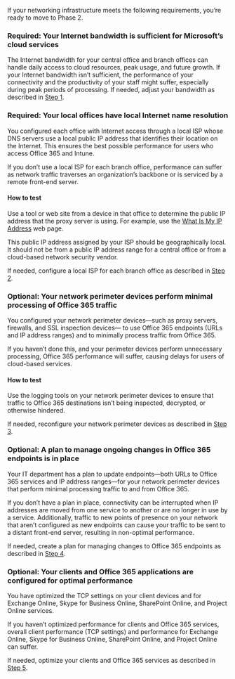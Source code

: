 If your networking infrastructure meets the following requirements, you’re ready to move to Phase 2.

<a name="crit-networking-step1"></a>
### Required: Your Internet bandwidth is sufficient for Microsoft’s cloud services

The Internet bandwidth for your central office and branch offices can handle daily access to cloud resources, peak usage, and future growth. If your Internet bandwidth isn’t sufficient, the performance of your connectivity and the productivity of your staff might suffer, especially during peak periods of processing. If needed, adjust your bandwidth as described in [Step 1](../networking-provide-bandwidth-cloud-services.md).

<a name="crit-networking-step2"></a>
### Required: Your local offices have local Internet name resolution

You configured each office with Internet access through a local ISP whose DNS servers use a local public IP address that identifies their location on the Internet. This ensures the best possible performance for users who access Office 365 and Intune.

If you don’t use a local ISP for each branch office, performance can suffer as network traffic traverses an organization’s backbone or is serviced by a remote front-end server.

#### How to test
Use a tool or web site from a device in that office to determine the public IP address that the proxy server is using. For example, use the [What Is My IP Address](https://www.whatismypublicip.com/) web page.

This public IP address assigned by your ISP should be geographically local. It should not be from a public IP address range for a central office or from a cloud-based network security vendor.

If needed, configure a local ISP for each branch office as described in [Step 2](../networking-dns-resolution-same-location.md).

<a name="crit-networking-step3"></a>
### Optional: Your network perimeter devices perform minimal processing of Office 365 traffic

You configured your network perimeter devices—such as proxy servers, firewalls, and SSL inspection devices— to use Office 365 endpoints (URLs and IP address ranges) and to minimally process traffic from Office 365.

If you haven’t done this, and your perimeter devices perform unnecessary processing, Office 365 performance will suffer, causing delays for users of cloud-based services.

#### How to test

Use the logging tools on your network perimeter devices to ensure that traffic to Office 365 destinations isn’t being inspected, decrypted, or otherwise hindered.

If needed, reconfigure your network perimeter devices as described in [Step 3](../networking-configure-proxies-firewalls.md).

<a name="crit-networking-step4"></a>
### Optional: A plan to manage ongoing changes in Office 365 endpoints is in place

Your IT department has a plan to update endpoints—both URLs to Office 365 services and IP address ranges—for your network perimeter devices that perform minimal processing traffic to and from Office 365.

If you don’t have a plan in place, connectivity can be interrupted when IP addresses are moved from one service to another or are no longer in use by a service. Additionally, traffic to new points of presence on your network that aren’t configured as new endpoints can cause your traffic to be sent to a distant front-end server, resulting in non-optimal performance.

If needed, create a plan for managing changes to Office 365 endpoints as described in [Step 4](../networking-implement-endpoint-change-mgmt.md).

<a name="crit-networking-step5"></a>
### Optional: Your clients and Office 365 applications are configured for optimal performance

You have optimized the TCP settings on your client devices and for Exchange Online, Skype for Business Online, SharePoint Online, and Project Online services.

If you haven’t optimized performance for clients and Office 365 services, overall client performance (TCP settings) and performance for Exchange Online, Skype for Business Online, SharePoint Online, and Project Online can suffer.

If needed, optimize your clients and Office 365 services as described in [Step 5](../networking-optimize-tcp-performance.md).
